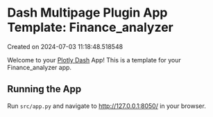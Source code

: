 # Dash Multipage Plugin App Template: Finance_analyzer

Created on 2024-07-03 11:18:48.518548

Welcome to your [Plotly Dash](https://plotly.com/dash/) App! This is a template for your Finance_analyzer app.

## Running the App

Run `src/app.py` and navigate to http://127.0.0.1:8050/ in your browser.

